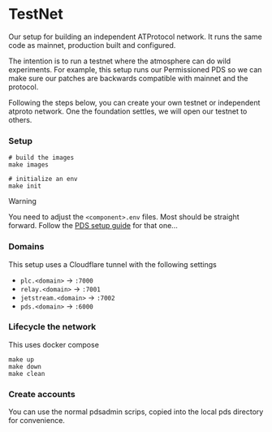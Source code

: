 # TestNet

Our setup for building an independent ATProtocol network.
It runs the same code as mainnet, production built and configured.

The intention is to run a testnet where the atmosphere can do wild experiments.
For example, this setup runs our Permissioned PDS so we can make sure 
our patches are backwards compatible with mainnet and the protocol.

Following the steps below, you can create your own testnet or independent atproto network.
One the foundation settles, we will open our testnet to others.

### Setup

```
# build the images
make images

# initialize an env
make init
```

> [!WARNING]
> You need to adjust the `<component>.env` files. Most should be straight forward.
> Follow the [PDS setup guide](https://github.com/bluesky-social/pds/blob/main/README.md) for that one...

### Domains

This setup uses a Cloudflare tunnel with the following settings

- `plc.<domain>` -> `:7000`
- `relay.<domain>` -> `:7001`
- `jetstream.<domain>` -> `:7002`
- `pds.<domain>` -> `:6000`


### Lifecycle the network

This uses docker compose

```
make up
make down
make clean
```


### Create accounts

You can use the normal pdsadmin scrips,
copied into the local pds directory for convenience.